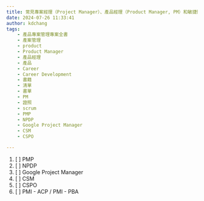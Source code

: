 ```yaml
---
title: 常見專案經理（Project Manager）、產品經理（Product Manager, PM）和敏捷開發（Agile）相關證照
date: 2024-07-26 11:33:41
author: kdchang
tags: 
    - 產品專案管理專案全書
    - 產案管理
    - product
    - Product Manager
    - 產品經理
    - 產品
    - Career
    - Career Development
    - 書籍
    - 清單
    - 書單
    - PM
    - 證照
    - scrum
    - PMP
    - NPDP
    - Google Project Manager
    - CSM
    - CSPO

---
```




1. [ ] PMP
2. [ ] NPDP
3. [ ] Google Project Manager
4. [ ] CSM
5. [ ] CSPO
6. [ ] PMI - ACP / PMI - PBA